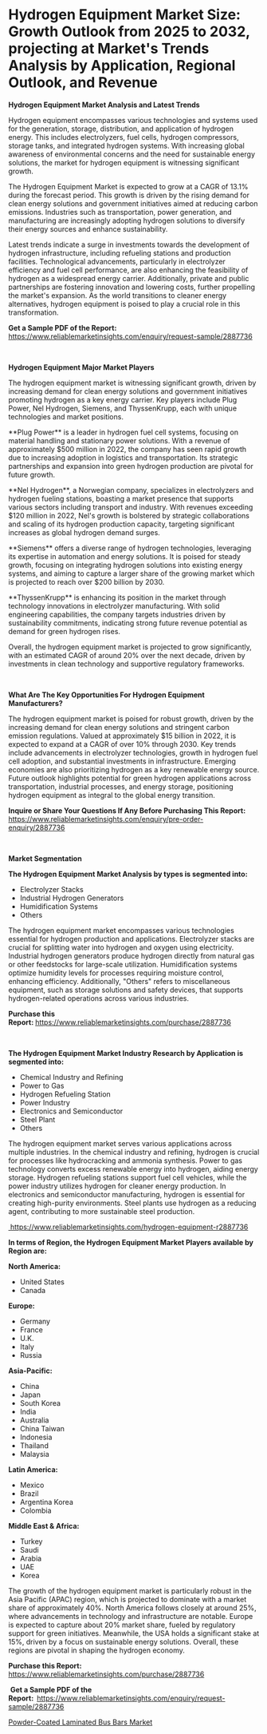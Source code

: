 <p><h1>Hydrogen Equipment Market Size: Growth Outlook from 2025 to 2032, projecting at Market's Trends Analysis by Application, Regional Outlook, and Revenue</h1></p><p><strong>Hydrogen Equipment Market Analysis and Latest Trends</strong></p>
<p><p>Hydrogen equipment encompasses various technologies and systems used for the generation, storage, distribution, and application of hydrogen energy. This includes electrolyzers, fuel cells, hydrogen compressors, storage tanks, and integrated hydrogen systems. With increasing global awareness of environmental concerns and the need for sustainable energy solutions, the market for hydrogen equipment is witnessing significant growth.</p><p>The Hydrogen Equipment Market is expected to grow at a CAGR of 13.1% during the forecast period. This growth is driven by the rising demand for clean energy solutions and government initiatives aimed at reducing carbon emissions. Industries such as transportation, power generation, and manufacturing are increasingly adopting hydrogen solutions to diversify their energy sources and enhance sustainability.</p><p>Latest trends indicate a surge in investments towards the development of hydrogen infrastructure, including refueling stations and production facilities. Technological advancements, particularly in electrolyzer efficiency and fuel cell performance, are also enhancing the feasibility of hydrogen as a widespread energy carrier. Additionally, private and public partnerships are fostering innovation and lowering costs, further propelling the market's expansion. As the world transitions to cleaner energy alternatives, hydrogen equipment is poised to play a crucial role in this transformation.</p></p>
<p><strong>Get a Sample PDF of the Report:&nbsp;</strong> <a href="https://www.reliablemarketinsights.com/enquiry/request-sample/2887736?utm_campaign=2531&utm_medium=2&utm_source=Github&utm_content=ia&utm_term=14032025&utm_id=hydrogen-equipment">https://www.reliablemarketinsights.com/enquiry/request-sample/2887736</a></p>
<p>&nbsp;</p>
<p><strong>Hydrogen Equipment Major Market Players</strong></p>
<p><p>The hydrogen equipment market is witnessing significant growth, driven by increasing demand for clean energy solutions and government initiatives promoting hydrogen as a key energy carrier. Key players include Plug Power, Nel Hydrogen, Siemens, and ThyssenKrupp, each with unique technologies and market positions.</p><p>**Plug Power** is a leader in hydrogen fuel cell systems, focusing on material handling and stationary power solutions. With a revenue of approximately $500 million in 2022, the company has seen rapid growth due to increasing adoption in logistics and transportation. Its strategic partnerships and expansion into green hydrogen production are pivotal for future growth.</p><p>**Nel Hydrogen**, a Norwegian company, specializes in electrolyzers and hydrogen fueling stations, boasting a market presence that supports various sectors including transport and industry. With revenues exceeding $120 million in 2022, Nel's growth is bolstered by strategic collaborations and scaling of its hydrogen production capacity, targeting significant increases as global hydrogen demand surges.</p><p>**Siemens** offers a diverse range of hydrogen technologies, leveraging its expertise in automation and energy solutions. It is poised for steady growth, focusing on integrating hydrogen solutions into existing energy systems, and aiming to capture a larger share of the growing market which is projected to reach over $200 billion by 2030.</p><p>**ThyssenKrupp** is enhancing its position in the market through technology innovations in electrolyzer manufacturing. With solid engineering capabilities, the company targets industries driven by sustainability commitments, indicating strong future revenue potential as demand for green hydrogen rises.</p><p>Overall, the hydrogen equipment market is projected to grow significantly, with an estimated CAGR of around 20% over the next decade, driven by investments in clean technology and supportive regulatory frameworks.</p></p>
<p>&nbsp;</p>
<p><strong>What Are The Key Opportunities For Hydrogen Equipment Manufacturers?</strong></p>
<p><p>The hydrogen equipment market is poised for robust growth, driven by the increasing demand for clean energy solutions and stringent carbon emission regulations. Valued at approximately $15 billion in 2022, it is expected to expand at a CAGR of over 10% through 2030. Key trends include advancements in electrolyzer technologies, growth in hydrogen fuel cell adoption, and substantial investments in infrastructure. Emerging economies are also prioritizing hydrogen as a key renewable energy source. Future outlook highlights potential for green hydrogen applications across transportation, industrial processes, and energy storage, positioning hydrogen equipment as integral to the global energy transition.</p></p>
<p><strong>Inquire or Share Your Questions If Any Before Purchasing This Report:</strong> <a href="https://www.reliablemarketinsights.com/enquiry/pre-order-enquiry/2887736?utm_campaign=2531&utm_medium=2&utm_source=Github&utm_content=ia&utm_term=14032025&utm_id=hydrogen-equipment">https://www.reliablemarketinsights.com/enquiry/pre-order-enquiry/2887736</a></p>
<p>&nbsp;</p>
<p><strong>Market Segmentation</strong></p>
<p><strong>The Hydrogen Equipment Market Analysis by types is segmented into:</strong></p>
<p><ul><li>Electrolyzer Stacks</li><li>Industrial Hydrogen Generators</li><li>Humidification Systems</li><li>Others</li></ul></p>
<p><p>The hydrogen equipment market encompasses various technologies essential for hydrogen production and applications. Electrolyzer stacks are crucial for splitting water into hydrogen and oxygen using electricity. Industrial hydrogen generators produce hydrogen directly from natural gas or other feedstocks for large-scale utilization. Humidification systems optimize humidity levels for processes requiring moisture control, enhancing efficiency. Additionally, "Others" refers to miscellaneous equipment, such as storage solutions and safety devices, that supports hydrogen-related operations across various industries.</p></p>
<p><strong>Purchase this Report:&nbsp;</strong><a href="https://www.reliablemarketinsights.com/purchase/2887736?utm_campaign=2531&utm_medium=2&utm_source=Github&utm_content=ia&utm_term=14032025&utm_id=hydrogen-equipment">https://www.reliablemarketinsights.com/purchase/2887736</a></p>
<p>&nbsp;</p>
<p><strong>The Hydrogen Equipment Market Industry Research by Application is segmented into:</strong></p>
<p><ul><li>Chemical Industry and Refining</li><li>Power to Gas</li><li>Hydrogen Refueling Station</li><li>Power Industry</li><li>Electronics and Semiconductor</li><li>Steel Plant</li><li>Others</li></ul></p>
<p><p>The hydrogen equipment market serves various applications across multiple industries. In the chemical industry and refining, hydrogen is crucial for processes like hydrocracking and ammonia synthesis. Power to gas technology converts excess renewable energy into hydrogen, aiding energy storage. Hydrogen refueling stations support fuel cell vehicles, while the power industry utilizes hydrogen for cleaner energy production. In electronics and semiconductor manufacturing, hydrogen is essential for creating high-purity environments. Steel plants use hydrogen as a reducing agent, contributing to more sustainable steel production.</p></p>
<p><a href="https://www.reliablemarketinsights.com/hydrogen-equipment-r2887736?utm_campaign=2531&utm_medium=2&utm_source=Github&utm_content=ia&utm_term=14032025&utm_id=hydrogen-equipment">&nbsp;https://www.reliablemarketinsights.com/hydrogen-equipment-r2887736</a></p>
<p><strong>In terms of Region, the Hydrogen Equipment Market Players available by Region are:</strong></p>
<p>
    <p> <strong> North America: </strong>
        <ul>
            <li>United States</li>
            <li>Canada</li>
        </ul>
        </p> 
    <p> <strong> Europe: </strong>
        <ul>
            <li>Germany</li>
            <li>France</li>
            <li>U.K.</li>
            <li>Italy</li>
            <li>Russia</li>
        </ul>
        </p> 
    <p> <strong> Asia-Pacific: </strong>
        <ul>
            <li>China</li>
            <li>Japan</li>
            <li>South Korea</li>
            <li>India</li>
            <li>Australia</li>
            <li>China Taiwan</li>
            <li>Indonesia</li>
            <li>Thailand</li>
            <li>Malaysia</li>
        </ul>
        </p> 
    <p> <strong> Latin America: </strong>
        <ul>
            <li>Mexico</li>
            <li>Brazil</li>
            <li>Argentina Korea</li>
            <li>Colombia</li>
        </ul>
        </p> 
    <p> <strong> Middle East & Africa: </strong>
        <ul>
            <li>Turkey</li>
            <li>Saudi</li>
            <li>Arabia</li>
            <li>UAE</li>
            <li>Korea</li>
        </ul>
    </p>
    </p>
<p><p>The growth of the hydrogen equipment market is particularly robust in the Asia Pacific (APAC) region, which is projected to dominate with a market share of approximately 40%. North America follows closely at around 25%, where advancements in technology and infrastructure are notable. Europe is expected to capture about 20% market share, fueled by regulatory support for green initiatives. Meanwhile, the USA holds a significant stake at 15%, driven by a focus on sustainable energy solutions. Overall, these regions are pivotal in shaping the hydrogen economy.</p></p>
<p><strong>Purchase this Report: </strong><a href="https://www.reliablemarketinsights.com/purchase/2887736?utm_campaign=2531&utm_medium=2&utm_source=Github&utm_content=ia&utm_term=14032025&utm_id=hydrogen-equipment">https://www.reliablemarketinsights.com/purchase/2887736</a></p>
<p>&nbsp;<strong>Get a Sample PDF of the Report:&nbsp;&nbsp;</strong><a href="https://www.reliablemarketinsights.com/enquiry/request-sample/2887736?utm_campaign=2531&utm_medium=2&utm_source=Github&utm_content=ia&utm_term=14032025&utm_id=hydrogen-equipment">https://www.reliablemarketinsights.com/enquiry/request-sample/2887736</a></p>
<p><strong></strong></p>
<p><p><a href="https://github.com/techerghalim/Market-Research-Report-List-1/blob/main/powder-coated-laminated-bus-bars-market.md?utm_campaign=2531&utm_medium=2&utm_source=Github&utm_content=ia&utm_term=14032025&utm_id=hydrogen-equipment">Powder-Coated Laminated Bus Bars Market</a></p></p>